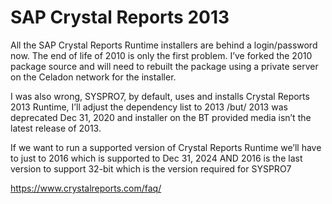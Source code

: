 # SAP Crystal Reports 2013
All the SAP Crystal Reports Runtime installers are behind a login/password now. The end of life of 2010 is only the first problem. I’ve forked the 2010 package source and will need to rebuilt the package using a private server on the Celadon network for the installer.

I was also wrong, SYSPRO7, by default, uses and installs Crystal Reports 2013 Runtime, I’ll adjust the dependency list to 2013 /but/ 2013 was deprecated Dec 31, 2020 and installer on the BT provided media isn’t the latest release of 2013.

If we want to run a supported version of Crystal Reports Runtime we’ll have to just to 2016 which is supported to Dec 31, 2024 AND 2016 is the last version to support 32-bit which is the version required for SYSPRO7

https://www.crystalreports.com/faq/
